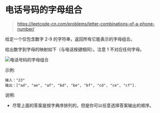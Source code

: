 # 电话号码的字母组合
> https://leetcode-cn.com/problems/letter-combinations-of-a-phone-number/

给定一个仅包含数字 2-9 的字符串，返回所有它能表示的字母组合。

给出数字到字母的映射如下（与电话按键相同）。注意 1 不对应任何字母。

![电话号码的字母组合](https://assets.leetcode-cn.com/aliyun-lc-upload/original_images/17_telephone_keypad.png)

示例:
```
输入："23"
输出：["ad", "ae", "af", "bd", "be", "bf", "cd", "ce", "cf"].
```

说明:
- 尽管上面的答案是按字典序排列的，但是你可以任意选择答案输出的顺序。
